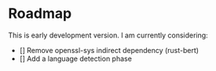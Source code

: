 # Roadmap

This is early development version. I am currently considering:

- [] Remove openssl-sys indirect dependency (rust-bert)
- [] Add a language detection phase
